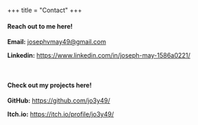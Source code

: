 +++
title = "Contact"
+++

#### Reach out to me here!

**Email:** josephvmay49@gmail.com

**Linkedin:** https://www.linkedin.com/in/joseph-may-1586a0221/

<br>

#### Check out my projects here!

**GitHub:** https://github.com/jo3y49/

**Itch.io:** https://itch.io/profile/jo3y49/
